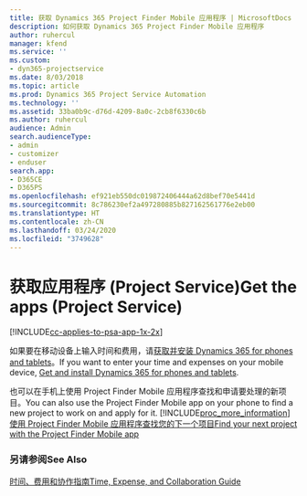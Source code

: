 ```yaml
---
title: 获取 Dynamics 365 Project Finder Mobile 应用程序 | MicrosoftDocs
description: 如何获取 Dynamics 365 Project Finder Mobile 应用程序
author: ruhercul
manager: kfend
ms.service: ''
ms.custom:
- dyn365-projectservice
ms.date: 8/03/2018
ms.topic: article
ms.prod: Dynamics 365 Project Service Automation
ms.technology: ''
ms.assetid: 33ba0b9c-d76d-4209-8a0c-2cb8f6330c6b
ms.author: ruhercul
audience: Admin
search.audienceType:
- admin
- customizer
- enduser
search.app:
- D365CE
- D365PS
ms.openlocfilehash: ef921eb550dc019872406444a62d8bef70e5441d
ms.sourcegitcommit: 8c786230ef2a497280885b827162561776e2eb00
ms.translationtype: HT
ms.contentlocale: zh-CN
ms.lasthandoff: 03/24/2020
ms.locfileid: "3749628"
---
```

# <a name="get-the-apps-project-service"></a><span data-ttu-id="09853-103">获取应用程序 (Project Service)</span><span class="sxs-lookup"><span data-stu-id="09853-103">Get the apps (Project Service)</span></span>

[!INCLUDE[cc-applies-to-psa-app-1x-2x](../includes/cc-applies-to-psa-app-1x-2x.md)]

<span data-ttu-id="09853-104">如果要在移动设备上输入时间和费用，请[获取并安装 Dynamics 365 for phones and tablets](../mobile-app/dynamics-365-phones-tablets-users-guide.md)。</span><span class="sxs-lookup"><span data-stu-id="09853-104">If you want to enter your time and expenses on your mobile device, [Get and install Dynamics 365 for phones and tablets](../mobile-app/dynamics-365-phones-tablets-users-guide.md).</span></span>  
  
 <span data-ttu-id="09853-105">也可以在手机上使用 Project Finder Mobile 应用程序查找和申请要处理的新项目。</span><span class="sxs-lookup"><span data-stu-id="09853-105">You can also use the Project Finder Mobile app on your phone to find a new project to work on and apply for it.</span></span> [!INCLUDE[proc_more_information](../includes/proc-more-information.md)] <span data-ttu-id="09853-106">[使用 Project Finder Mobile 应用程序查找您的下一个项目](../project-service/find-next-project-finder-mobile-app.md)</span><span class="sxs-lookup"><span data-stu-id="09853-106">[Find your next project with the Project Finder Mobile app](../project-service/find-next-project-finder-mobile-app.md)</span></span> 
  
### <a name="see-also"></a><span data-ttu-id="09853-107">另请参阅</span><span class="sxs-lookup"><span data-stu-id="09853-107">See Also</span></span>  
 [<span data-ttu-id="09853-108">时间、费用和协作指南</span><span class="sxs-lookup"><span data-stu-id="09853-108">Time, Expense, and Collaboration Guide</span></span>](../project-service/time-expense-collaboration-guide.md)
